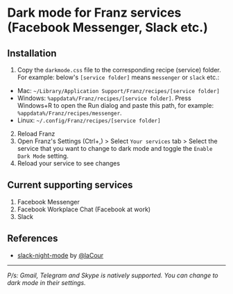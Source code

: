 # Dark mode for Franz services (Facebook Messenger, Slack etc.)

## Installation
1. Copy the `darkmode.css` file to the corresponding recipe (service) folder. For example: below's `[service folder]` means `messenger` or `slack` etc.:
  * Mac: `~/Library/Application Support/Franz/recipes/[service folder]`
  * Windows: `%appdata%/Franz/recipes/[service folder]`. Press Windows+R to open the Run dialog and paste this path, for example: `%appdata%/Franz/recipes/messenger`.
  * Linux: `~/.config/Franz/recipes/[service folder]`
2. Reload Franz
3. Open Franz's Settings (Ctrl+,) > Select `Your services` tab > Select the service that you want to change to dark mode and toggle the `Enable Dark Mode` setting.
4. Reload your service to see changes

## Current supporting services
1. Facebook Messenger
2. Facebook Workplace Chat (Facebook at work)
3. Slack

## References
* [slack-night-mode](https://github.com/laCour/slack-night-mode) by [@laCour](https://github.com/laCour)

---
_P/s: Gmail, Telegram and Skype is natively supported. You can change to dark mode in their settings._
